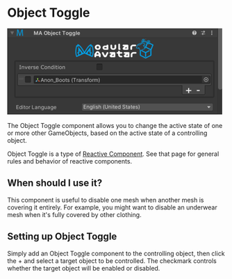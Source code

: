 ﻿# Object Toggle

![Object Toggle](object-toggle.png)

The Object Toggle component allows you to change the active state of one or more other GameObjects, based on the active
state of a controlling object.

Object Toggle is a type of [Reactive Component](./index.md). See that page for general rules and behavior of reactive
components.

## When should I use it?

This component is useful to disable one mesh when another mesh is covering it entirely. For example, you might want to
disable an underwear mesh when it's fully covered by other clothing.

## Setting up Object Toggle

Simply add an Object Toggle component to the controlling object, then click the + and select a target object to be
controlled. The checkmark controls whether the target object will be enabled or disabled.
